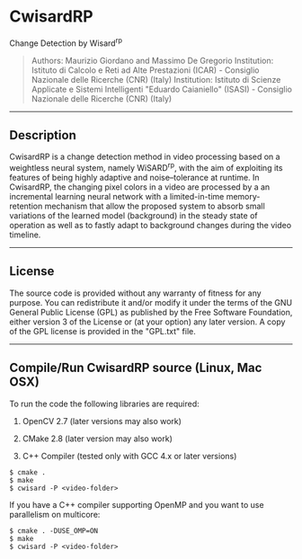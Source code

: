 # CwisardRP
Change Detection by Wisard<sup>rp</sup>

> Authors: Maurizio Giordano and Massimo De Gregorio
Institution: Istituto di Calcolo e Reti ad Alte Prestazioni (ICAR) - Consiglio Nazionale delle Ricerche (CNR) (Italy)
Institution: Istituto di Scienze Applicate e Sistemi Intelligenti "Eduardo Caianiello" (ISASI) - Consiglio Nazionale delle Ricerche (CNR) (Italy)

----------------------
Description
----------------------

CwisardRP is a change detection method in video processing based on a weightless neural system, 
namely WiSARD<sup>rp</sup>, with the aim of exploiting its features of being highly adaptive and 
noise–tolerance at runtime.
In CwisardRP, the changing pixel colors in a video are processed by a an incremental 
learning neural network with a limited-in-time memory-retention mechanism that allow the
proposed system to absorb small variations of the learned model (background) 
in the steady state of operation as well as to  fastly adapt to background 
changes during the video timeline.


----------------------
License
----------------------
  
The source code is provided without any warranty of fitness for any purpose.
You can redistribute it and/or modify it under the terms of the
GNU General Public License (GPL) as published by the Free Software Foundation,
either version 3 of the License or (at your option) any later version.
A copy of the GPL license is provided in the "GPL.txt" file.

----------------------
Compile/Run CwisardRP source (Linux, Mac OSX)
----------------------

To run the code the following libraries are required:

1. OpenCV 2.7 (later versions may also work)

2. CMake  2.8  (later version may also work)

3. C++ Compiler (tested only with GCC 4.x or later versions)

```
$ cmake .
$ make
$ cwisard -P <video-folder>
```
If you have a C++ compiler supporting  OpenMP and you want to use parallelism
on multicore:
```
$ cmake . -DUSE_OMP=ON
$ make
$ cwisard -P <video-folder>
```
